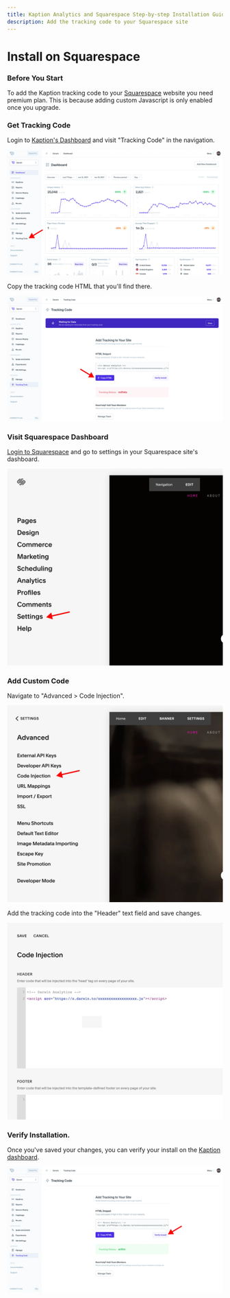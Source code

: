 ```yaml
---
title: Kaption Analytics and Squarespace Step-by-step Installation Guide
description: Add the tracking code to your Squarespace site
---
```


# Install on Squarespace

### Before You Start

To add the Kaption tracking code to your [Squarespace](https://squarespace.com/) website you need premium plan.
This is because adding custom Javascript is only enabled once you upgrade.

### Get Tracking Code

Login to [Kaption's Dashboard](https://app.kaption.co/login) and visit "Tracking Code" in the navigation.

![Tracking Code](../install2.webp "Kaption - Tracking Code")

Copy the tracking code HTML that you'll find there.

![Copy Tracking Code](../install3.webp "Kaption - Copy Tracking Code")

### Visit Squarespace Dashboard

[Login to Squarespace](https://login.squarespace.com/) and go to settings in your Squarespace site's dashboard.

![Settings](./squarespace1.webp "Squarespace -  Settings")

### Add Custom Code

Navigate to "Advanced > Code Injection".

![Code Injection](./squarespace2.webp "Squarespace - Code Injection")

Add the tracking code into the "Header" text field and save changes.

![Add Tracking Code](./squarespace3.webp "Squarespace - Add Tracking Code")

### Verify Installation.

Once you've saved your changes, you can verify your install on the [Kaption dashboard](https://app.kaption.co).

![Verify Tracking Code](../install5.webp "Kaption - Verify Tracking Code")
